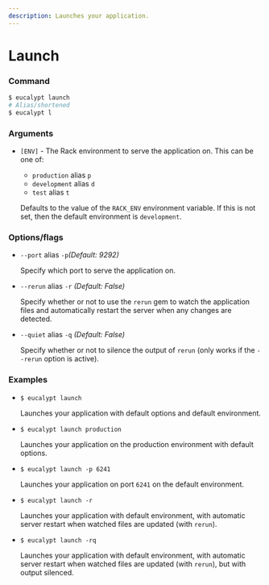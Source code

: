 ```yaml
---
description: Launches your application.
---
```


# Launch

### Command

```bash
$ eucalypt launch
# Alias/shortened
$ eucalypt l
```

### Arguments

* `[ENV]` - The Rack environment to serve the application on. This can be one of:

  * `production` alias `p`
  * `development` alias `d` 
  * `test` alias `t`

  Defaults to the value of the `RACK_ENV` environment variable. If this is not set, then the default environment is `development`.

### Options/flags

* `--port` alias `-p`_\(Default: 9292\)_

  Specify which port to serve the application on.

* `--rerun` alias `-r` _\(Default: False\)_

  Specify whether or not to use the `rerun` gem to watch the application files and automatically restart the server when any changes are detected.

* `--quiet` alias `-q` _\(Default: False\)_

  Specify whether or not to silence the output of `rerun` \(only works if the `--rerun` option is active\).

### Examples

* `$ eucalypt launch`

  Launches your application with default options and default environment.

* `$ eucalypt launch production`

  Launches your application on the production environment with default options.

* `$ eucalypt launch -p 6241`

  Launches your application on port `6241` on the default environment.

* `$ eucalypt launch -r`

  Launches your application with default environment, with automatic server restart when watched files are updated \(with `rerun`\).

* `$ eucalypt launch -rq`

  Launches your application with default environment, with automatic server restart when watched files are updated \(with `rerun`\), but with output silenced.

